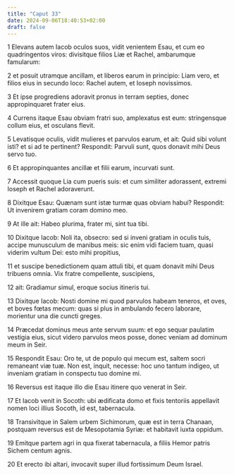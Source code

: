 ```yaml
---
title: "Caput 33"
date: 2024-09-06T18:40:53+02:00
draft: false
---
```




1 Elevans autem Iacob oculos suos, vidit venientem Esau, et cum eo quadringentos viros: divisitque filios Liæ et Rachel, ambarumque famularum:

2 et posuit utramque ancillam, et liberos earum in principio: Liam vero, et filios eius in secundo loco: Rachel autem, et Ioseph novissimos.

3 Et ipse progrediens adoravit pronus in terram septies, donec appropinquaret frater eius.

4 Currens itaque Esau obviam fratri suo, amplexatus est eum: stringensque collum eius, et osculans flevit.

5 Levatisque oculis, vidit mulieres et parvulos earum, et ait: Quid sibi volunt isti? et si ad te pertinent? Respondit: Parvuli sunt, quos donavit mihi Deus servo tuo.

6 Et appropinquantes ancillæ et filii earum, incurvati sunt.

7 Accessit quoque Lia cum pueris suis: et cum similiter adorassent, extremi Ioseph et Rachel adoraverunt.

8 Dixitque Esau: Quænam sunt istæ turmæ quas obviam habui? Respondit: Ut invenirem gratiam coram domino meo.

9 At ille ait: Habeo plurima, frater mi, sint tua tibi.

10 Dixitque Iacob: Noli ita, obsecro: sed si inveni gratiam in oculis tuis, accipe munusculum de manibus meis: sic enim vidi faciem tuam, quasi viderim vultum Dei: esto mihi propitius,

11 et suscipe benedictionem quam attuli tibi, et quam donavit mihi Deus tribuens omnia. Vix fratre compellente, suscipiens,

12 ait: Gradiamur simul, eroque socius itineris tui.

13 Dixitque Iacob: Nosti domine mi quod parvulos habeam teneros, et oves, et boves fœtas mecum: quas si plus in ambulando fecero laborare, morientur una die cuncti greges.

14 Præcedat dominus meus ante servum suum: et ego sequar paulatim vestigia eius, sicut videro parvulos meos posse, donec veniam ad dominum meum in Seir.

15 Respondit Esau: Oro te, ut de populo qui mecum est, saltem socri remaneant viæ tuæ. Non est, inquit, necesse: hoc uno tantum indigeo, ut inveniam gratiam in conspectu tuo domine mi.

16 Reversus est itaque illo die Esau itinere quo venerat in Seir.

17 Et Iacob venit in Socoth: ubi ædificata domo et fixis tentoriis appellavit nomen loci illius Socoth, id est, tabernacula.

18 Transivitque in Salem urbem Sichimorum, quæ est in terra Chanaan, postquam reversus est de Mesopotamia Syriæ: et habitavit iuxta oppidum.

19 Emitque partem agri in qua fixerat tabernacula, a filiis Hemor patris Sichem centum agnis.

20 Et erecto ibi altari, invocavit super illud fortissimum Deum Israel.

